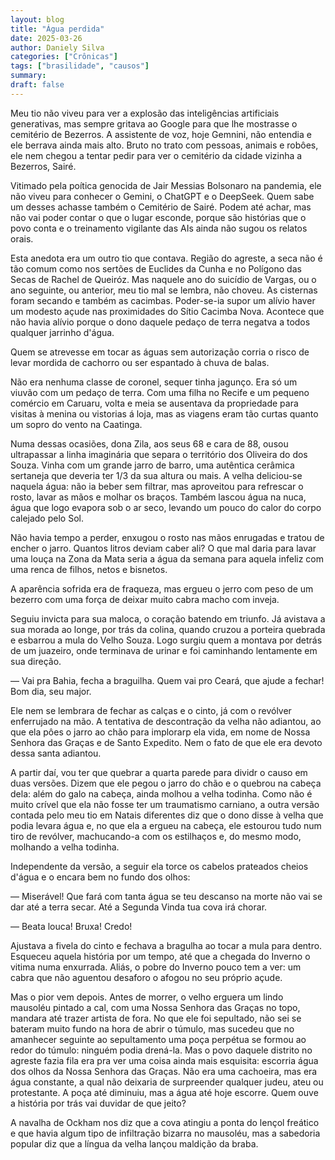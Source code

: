 ```yaml
---
layout: blog
title: "Água perdida"
date: 2025-03-26
author: Daniely Silva
categories: ["Crônicas"]
tags: ["brasilidade", "causos"]
summary:
draft: false
---
```


Meu tio não viveu para ver a explosão das inteligências artificiais generativas, mas sempre gritava ao Google para que lhe mostrasse o cemitério de Bezerros. A assistente de voz, hoje Gemnini, não entendia e ele berrava ainda mais alto. Bruto no trato com pessoas, animais e robôes, ele nem chegou a tentar pedir para ver o cemitério da cidade vizinha a Bezerros, Sairé.

Vitimado pela poítica genocida de Jair Messias Bolsonaro na pandemia, ele não viveu para conhecer o Gemini, o ChatGPT e o DeepSeek. Quem sabe um desses achasse também o Cemitério de Sairé. Podem até achar, mas não vai poder contar o que o lugar esconde, porque são histórias que o povo conta e o treinamento vigilante das AIs ainda não sugou os relatos orais.

Esta anedota era um outro tio que contava. Região do agreste, a seca não é tão comum como nos sertões de Euclides da Cunha e no Polígono das Secas de Rachel de Queiróz. Mas naquele ano do suicídio de Vargas, ou o ano seguinte, ou anterior, meu tio mal se lembra, não choveu. As cisternas foram secando e também as cacimbas. Poder-se-ia supor um alívio haver um modesto açude nas proximidades do Sítio Cacimba Nova. Acontece que não havia alívio porque o dono daquele pedaço de terra negatva a todos qualquer jarrinho d'água.

Quem se atrevesse em tocar as águas sem autorização corria o risco de levar mordida de cachorro ou ser espantado à chuva de balas.

Não era nenhuma classe de coronel, sequer tinha jagunço. Era só um viuvão com um pedaço de terra. Com uma filha no Recife e um pequeno comércio em Caruaru, volta e meia se ausentava da propriedade para visitas à menina ou vistorias á loja, mas as viagens eram tão curtas quanto um sopro do vento na Caatinga.

Numa dessas ocasiões, dona Zila, aos seus 68 e cara de 88, ousou ultrapassar a linha imaginária que separa o território dos Oliveira do dos Souza. Vinha com um grande jarro de barro, uma autêntica cerâmica sertaneja que deveria ter 1/3 da sua altura ou mais. A velha deliciou-se naquela água: não ia beber sem filtrar, mas aproveitou para refrescar o rosto, lavar as mãos e molhar os braços. Também lascou água na nuca, água que logo evapora sob o ar seco, levando um pouco do calor do corpo calejado pelo Sol.

Não havia tempo a perder, enxugou o rosto nas mãos enrugadas e tratou de encher o jarro. Quantos litros deviam caber ali? O que mal daria para lavar uma louça na Zona da Mata seria a água da semana para aquela infeliz com uma renca de filhos, netos e bisnetos.

A aparência sofrida era de fraqueza, mas ergueu o jerro com peso de um bezerro com uma força de deixar muito cabra macho com inveja.

Seguiu invicta para sua maloca, o coração batendo em triunfo. Já avistava a sua morada ao longe, por trás da colina, quando cruzou a porteira quebrada e esbarrou a mula do Velho Souza. Logo surgiu quem a montava por detrás de um juazeiro, onde terminava de urinar e foi caminhando lentamente em sua direção.

— Vai pra Bahia, fecha a braguilha. Quem vai pro Ceará, que ajude a fechar! Bom dia, seu major.

Ele nem se lembrara de fechar as calças e o cinto, já com o revólver enferrujado na mão. A tentativa de descontração da velha não adiantou, ao que ela pôes o jarro ao chão para implorarp ela vida, em nome de Nossa Senhora das Graças e de Santo Expedito. Nem o fato de que ele era devoto dessa santa adiantou.

A partir daí, vou ter que quebrar a quarta parede para dividr o causo em duas versões. Dizem que ele pegou o jarro do chão e o quebrou na cabeça dela: além do galo na cabeça, ainda molhou a velha todinha. Como não é muito crível que ela não fosse ter um traumatismo carniano, a outra versão contada pelo meu tio em Natais diferentes diz que o dono disse à velha que podia levara água e, no que ela a ergueu na cabeça, ele estourou tudo num tiro de revólver, machucando-a com os estilhaços e, do mesmo modo, molhando a velha todinha.

Independente da versão, a seguir ela torce os cabelos prateados cheios d'água e o encara bem no fundo dos olhos:

— Miserável! Que fará com tanta água se teu descanso na morte não vai se dar até a terra secar. Até a Segunda Vinda tua cova irá chorar.

— Beata louca! Bruxa! Credo!

Ajustava a fivela do cinto e fechava a bragulha ao tocar a mula para dentro. Esqueceu aquela história por um tempo, até que a chegada do Inverno o vitima numa enxurrada. Aliás, o pobre do Inverno pouco tem a ver: um cabra que não aguentou desaforo o afogou no seu próprio açude.

Mas o pior vem depois. Antes de morrer, o velho erguera um lindo mausoléu pintado a cal, com uma Nossa Senhora das Graças no topo, mandara até trazer artista de fora. No que ele foi sepultado, não sei se bateram muito fundo na hora de abrir o túmulo, mas sucedeu que no amanhecer seguinte ao sepultamento uma poça perpétua se formou ao redor do túmulo: ninguém podia drená-la. Mas o povo daquele distrito no agreste fazia fila era pra ver uma coisa ainda mais esquisita: escorria água dos olhos da Nossa Senhora das Graças. Não era uma cachoeira, mas era água constante, a qual não deixaria de surpreender qualquer judeu, ateu ou protestante. A poça até diminuiu, mas a água até hoje escorre. Quem ouve a história por trás vai duvidar de que jeito?

A navalha de Ockham nos diz que a cova atingiu a ponta do lençol freático e que havia algum tipo de infiltração bizarra no mausoléu, mas a sabedoria popular diz que a língua da velha lançou maldição da braba.
